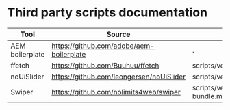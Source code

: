 # Third party scripts documentation

| Tool            | Source                                   | Destination                         | Revision | Version |
|-----------------|------------------------------------------|-------------------------------------|----------|---------|
| AEM boilerplate | https://github.com/adobe/aem-boilerplate | .                                   | 232d7d7  | ---     |
| ffetch          | https://github.com/Buuhuu/ffetch         | scripts/vendor/ffetch.js            | 8a78c56  | ---     |
| noUiSlider      | https://github.com/leongersen/noUiSlider | scripts/vendor/nouislider.min.js    | 787ad0c  | 15.8.0  |
| Swiper          | https://github.com/nolimits4web/swiper   | scripts/vendor/swiper-bundle.min.js | eb02010  | 11.1.4  |
